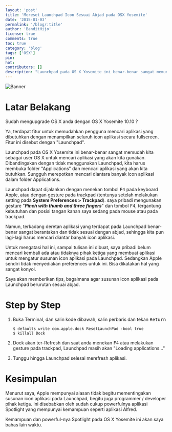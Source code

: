 ```yaml
---
layout: 'post'
title: 'Mereset Launchpad Icon Sesuai Abjad pada OSX Yosemite'
date: '2015-01-03'
permalink: '/blog/:title'
author: 'BanditHijo'
license: true
comments: true
toc: true
category: 'blog'
tags: ['OSX']
pin:
hot:
contributors: []
description: "Launchpad pada OS X Yosemite ini benar-benar sangat memudah kita sebagai user OS X untuk mencari aplikasi yang akan kita gunakan. Dibandingakan dengan tidak menggunakan Launchpad, kita harus membuka folder "Applications" dan mencari aplikasi yang akan kita butuhkan. Sungguh merepotkan mencari diantara banyak icon aplikasi dalam folder Applications."
---
```


![Banner](https://s20.postimg.cc/pm0zdqf0t/Default_Header_Template_Post_7.jpg)


# Latar Belakang

Sudah mengupgrade OS X anda dengan OS X Yosemite 10.10 ?

Ya, terdapat fitur untuk memudahkan pengguna mencari aplikasi yang dibutuhkan dengan menampilkan seluruh icon aplikasi secara fullscreen. Fitur ini disebut dengan "Launchpad".

Launchpad pada OS X Yosemite ini benar-benar sangat memudah kita sebagai user OS X untuk mencari aplikasi yang akan kita gunakan. Dibandingakan dengan tidak menggunakan Launchpad, kita harus membuka folder "Applications" dan mencari aplikasi yang akan kita butuhkan. Sungguh merepotkan mencari diantara banyak icon aplikasi dalam folder Applications.

Launchpad dapat dijalankan dengan menekan tombol <kbd>F4</kbd> pada keyboard Apple, atau dengan gesture pada trackpad (tentunya setelah melakukan setting pada **System Preferences  > Trackpad**). saya pribadi mengunakan gesture "**_Pinch with thumb and three fingers_**" dan tombol <kbd>F4</kbd>, tergantung kebutuhan dan posisi tangan kanan saya sedang pada mouse atau pada trackpad.

Namun, terkadang deretan aplikasi yang terdapat pada Launchpad benar-benar sangat berantakan dan tidak sesuai dengan abjad, sehingga kita pun lagi-lagi harus mencari diantar banyak icon aplikasi.

Untuk mengatasi hal ini, sampai tulisan ini dibuat, saya pribadi belum mencari kembali ada atau tidaknya pihak ketiga yang membuat aplikasi untuk mengatur susunan icon aplikasi pada Launchpad. Sedangkan Apple sendiri tidak menyediakan preferences untuk ini. Bisa dikatakan hal yang sangat konyol.

Saya akan memberikan tips, bagaimana agar susunan icon aplikasi pada Launchpad berurutan sesuai abjad.


# Step by Step

1. Buka Terminal, dan salin kode dibawah, salin perbaris dan tekan <kbd>Return</kbd>

   ```
   $ defaults write com.apple.dock ResetLaunchPad -bool true
   $ killall Dock
   ```

2. Dock akan ter-Refresh dan saat anda menekan <kbd>F4</kbd> atau melakukan gesture pada trackpad, Launchpad masih akan "Loading applications..."

3. Tunggu hingga Launchpad selesai merefresh aplikasi.


# Kesimpulan

Menurut saya, Apple mempunyai alasan tidak begitu mementingakan susunan icon aplikasi pada Launchpad, begitu juga programmer / developer pihak ketiga. Ini disebabkan oleh sudah  cukup powerfulnya aplikasi Spotlight yang mempunyai kemampuan seperti aplikasi Alfred.

Kemampuan dan powerful-nya Spotlight pada OS X Yosemite ini akan saya bahas lain waktu.
